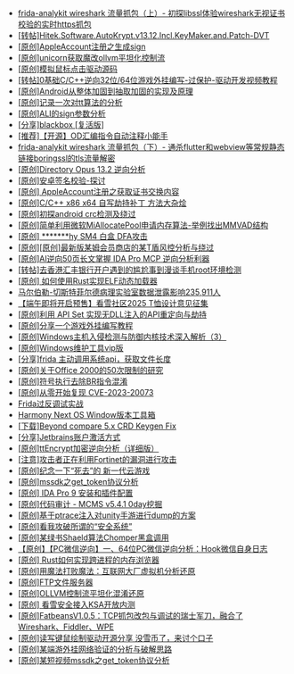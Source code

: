 + [frida-analykit   wireshark 流量抓包（上）- 初探libssl体验wireshark无视证书校验的实时https抓包](https://bbs.kanxue.com/thread-286510.htm)
+ [[转帖]Hitek.Software.AutoKrypt.v13.12.Incl.KeyMaker.and.Patch-DVT](https://bbs.kanxue.com/thread-286993.htm)
+ [[原创]AppleAccount注册之生成sign](https://bbs.kanxue.com/thread-285959.htm)
+ [[原创]unicorn获取魔改ollvm平坦化控制流](https://bbs.kanxue.com/thread-286992.htm)
+ [[原创]模拟鼠标点击驱动源码](https://bbs.kanxue.com/thread-286960.htm)
+ [[转帖]0基础C/C++逆向32位/64位游戏外挂编写-过保护-驱动开发视频教程](https://bbs.kanxue.com/thread-286955.htm)
+ [[原创]Android从整体加固到抽取加固的实现及原理](https://bbs.kanxue.com/thread-286929.htm)
+ [[原创]记录一次对tt算法的分析](https://bbs.kanxue.com/thread-285955.htm)
+ [[原创]ALI的sign参数分析](https://bbs.kanxue.com/thread-284292.htm)
+ [[分享]blackbox [复活版]](https://bbs.kanxue.com/thread-286308.htm)
+ [[推荐]【开源】OD汇编指令自动注释小能手](https://bbs.kanxue.com/thread-284663.htm)
+ [frida-analykit   wireshark 流量抓包（下）- 通杀flutter和webview等常规静态链接boringssl的tls流量解密](https://bbs.kanxue.com/thread-286620.htm)
+ [[原创]Directory Opus 13.2 逆向分析](https://bbs.kanxue.com/thread-280562.htm)
+ [[原创]安卓签名校验-探讨](https://bbs.kanxue.com/thread-285647.htm)
+ [[原创] AppleAccount注册之获取证书交换内容](https://bbs.kanxue.com/thread-285944.htm)
+ [[原创]C/C++ x86 x64 自写劫持补丁 方法大杂烩](https://bbs.kanxue.com/thread-282745.htm)
+ [[原创]初探android crc检测及绕过](https://bbs.kanxue.com/thread-285790.htm)
+ [[原创]简单利用微软MiAllocatePool申请内存算法-举例找出MMVAD结构](https://bbs.kanxue.com/thread-286414.htm)
+ [[原创] *******hy SM4 白盒 DFA攻击](https://bbs.kanxue.com/thread-285313.htm)
+ [[原创][原创]最新版某姆会员商店的某T盾风控分析与绕过](https://bbs.kanxue.com/thread-286243.htm)
+ [[原创]AI逆向50页长文掌握 IDA Pro MCP 逆向分析利器](https://bbs.kanxue.com/thread-286813.htm)
+ [[转帖]去香港汇丰银行开户遇到的尴尬事到漫谈手机root环境检测](https://bbs.kanxue.com/thread-285754.htm)
+ [[原创] 如何使用Rust实现ELF动态加载器](https://bbs.kanxue.com/thread-286875.htm)
+ [马尔伯勒-切斯特菲尔德病理实验室数据泄露影响235,911人](https://bbs.kanxue.com/thread-287004.htm)
+ [【端午即将开启预售】看雪社区2025 T恤设计意见征集](https://bbs.kanxue.com/thread-286558.htm)
+ [[原创]利用 API Set 实现无DLL注入的API重定向与劫持](https://bbs.kanxue.com/thread-286823.htm)
+ [[原创]分享一个游戏外挂编写教程](https://bbs.kanxue.com/thread-286912.htm)
+ [[原创]Windows主机入侵检测与防御内核技术深入解析（3）](https://bbs.kanxue.com/thread-281462.htm)
+ [[原创]Windows维护工具vip版](https://bbs.kanxue.com/thread-286896.htm)
+ [[分享]frida 主动调用系统api，获取文件长度](https://bbs.kanxue.com/thread-287007.htm)
+ [[原创]关于Office 2000的50次限制的研究](https://bbs.kanxue.com/thread-286956.htm)
+ [[原创]符号执行去除BR指令混淆](https://bbs.kanxue.com/thread-280737.htm)
+ [[原创]从零开始复现 CVE-2023-20073](https://bbs.kanxue.com/thread-278240.htm)
+ [Frida过反调试实战](https://bbs.kanxue.com/thread-284838.htm)
+ [Harmony Next OS Window版本工具箱](https://bbs.kanxue.com/thread-284829.htm)
+ [[下载]Beyond compare 5.x CRD Keygen Fix](https://bbs.kanxue.com/thread-285468.htm)
+ [[分享]Jetbrains账户激活方式](https://bbs.kanxue.com/thread-284298.htm)
+ [[原创]ttEncrypt加密逆向分析（详细版）](https://bbs.kanxue.com/thread-286273.htm)
+ [[注意]攻击者正在利用Fortinet的漏洞进行攻击](https://bbs.kanxue.com/thread-287009.htm)
+ [[原创]纪念一下“死去”的 新一代云游戏](https://bbs.kanxue.com/thread-286957.htm)
+ [[原创]mssdk之get_token协议分析](https://bbs.kanxue.com/thread-287008.htm)
+ [[原创] IDA Pro 9 安装和插件配置](https://bbs.kanxue.com/thread-285604.htm)
+ [[原创]代码审计 - MCMS v5.4.1 0day挖掘](https://bbs.kanxue.com/thread-284806.htm)
+ [[原创]基于ptrace注入对unity手游进行dump的方案](https://bbs.kanxue.com/thread-286222.htm)
+ [[原创]看我攻破所谓的“安全系统”](https://bbs.kanxue.com/thread-268475.htm)
+ [[原创]某绿书Shaeld算法Chomper黑盒调用](https://bbs.kanxue.com/thread-285705.htm)
+ [【原创】【PC微信逆向】一、64位PC微信逆向分析：Hook微信自身日志](https://bbs.kanxue.com/thread-287010.htm)
+ [[原创] Rust如何实现跨进程的内存浏览器](https://bbs.kanxue.com/thread-286865.htm)
+ [[原创]用魔法打败魔法：互联网大厂虚拟机分析还原](https://bbs.kanxue.com/thread-286441.htm)
+ [[原创]FTP文件服务器](https://bbs.kanxue.com/thread-284621.htm)
+ [[原创]OLLVM控制流平坦化混淆还原](https://bbs.kanxue.com/thread-286151.htm)
+ [[原创] 看雪安全接入KSA开放内测](https://bbs.kanxue.com/thread-251837.htm)
+ [[原创]FatbeansV1.0.5：TCP抓包改包与调试的瑞士军刀，融合了Wireshark、Fiddler、WPE](https://bbs.kanxue.com/thread-284571.htm)
+ [[原创]读写键鼠绘制驱动开源分享 没雪币了，来讨个口子](https://bbs.kanxue.com/thread-286756.htm)
+ [[原创]某端游外挂网络验证的分析与破解思路](https://bbs.kanxue.com/thread-286748.htm)
+ [[原创]某短视频mssdk之get_token协议分析](https://bbs.kanxue.com/thread-287008.htm)
